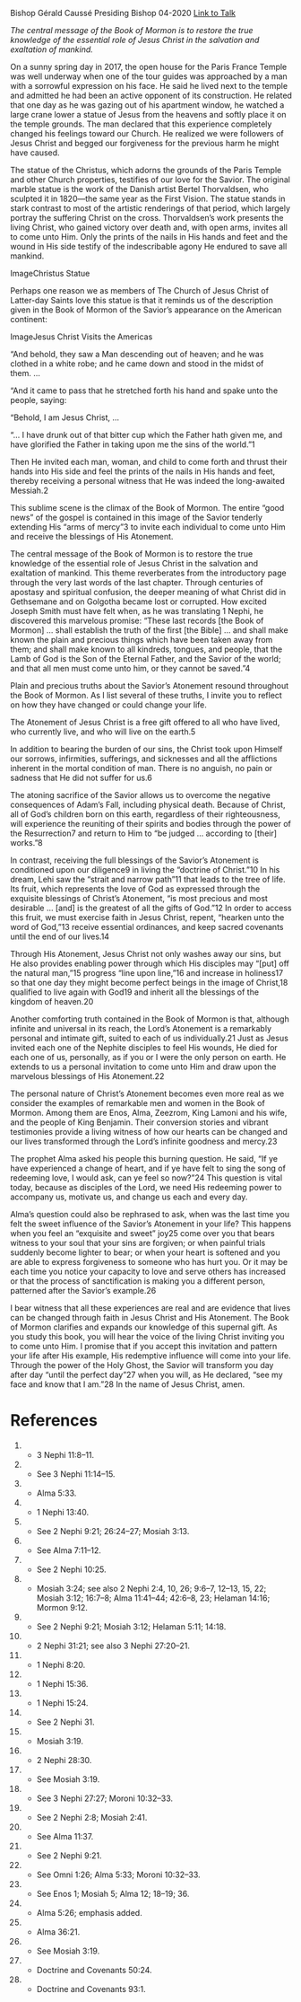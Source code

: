 Bishop Gérald Caussé
Presiding Bishop
04-2020
[Link to Talk](https://www.churchofjesuschrist.org/study/general-conference/2020/04/25causse?lang=eng)

_The central message of the Book of Mormon is to restore the true knowledge of the essential role of Jesus Christ in the salvation and exaltation of mankind._

On a sunny spring day in 2017, the open house for the Paris France Temple was well underway when one of the tour guides was approached by a man with a sorrowful expression on his face. He said he lived next to the temple and admitted he had been an active opponent of its construction. He related that one day as he was gazing out of his apartment window, he watched a large crane lower a statue of Jesus from the heavens and softly place it on the temple grounds. The man declared that this experience completely changed his feelings toward our Church. He realized we were followers of Jesus Christ and begged our forgiveness for the previous harm he might have caused.



The statue of the Christus, which adorns the grounds of the Paris Temple and other Church properties, testifies of our love for the Savior. The original marble statue is the work of the Danish artist Bertel Thorvaldsen, who sculpted it in 1820—the same year as the First Vision. The statue stands in stark contrast to most of the artistic renderings of that period, which largely portray the suffering Christ on the cross. Thorvaldsen’s work presents the living Christ, who gained victory over death and, with open arms, invites all to come unto Him. Only the prints of the nails in His hands and feet and the wound in His side testify of the indescribable agony He endured to save all mankind.

  ImageChristus Statue

Perhaps one reason we as members of The Church of Jesus Christ of Latter-day Saints love this statue is that it reminds us of the description given in the Book of Mormon of the Savior’s appearance on the American continent:

  ImageJesus Christ Visits the Americas

“And behold, they saw a Man descending out of heaven; and he was clothed in a white robe; and he came down and stood in the midst of them. …

“And it came to pass that he stretched forth his hand and spake unto the people, saying:

“Behold, I am Jesus Christ, …

“… I have drunk out of that bitter cup which the Father hath given me, and have glorified the Father in taking upon me the sins of the world.”1

Then He invited each man, woman, and child to come forth and thrust their hands into His side and feel the prints of the nails in His hands and feet, thereby receiving a personal witness that He was indeed the long-awaited Messiah.2

This sublime scene is the climax of the Book of Mormon. The entire “good news” of the gospel is contained in this image of the Savior tenderly extending His “arms of mercy”3 to invite each individual to come unto Him and receive the blessings of His Atonement.

The central message of the Book of Mormon is to restore the true knowledge of the essential role of Jesus Christ in the salvation and exaltation of mankind. This theme reverberates from the introductory page through the very last words of the last chapter. Through centuries of apostasy and spiritual confusion, the deeper meaning of what Christ did in Gethsemane and on Golgotha became lost or corrupted. How excited Joseph Smith must have felt when, as he was translating 1 Nephi, he discovered this marvelous promise: “These last records [the Book of Mormon] … shall establish the truth of the first [the Bible] … and shall make known the plain and precious things which have been taken away from them; and shall make known to all kindreds, tongues, and people, that the Lamb of God is the Son of the Eternal Father, and the Savior of the world; and that all men must come unto him, or they cannot be saved.”4

Plain and precious truths about the Savior’s Atonement resound throughout the Book of Mormon. As I list several of these truths, I invite you to reflect on how they have changed or could change your life.





The Atonement of Jesus Christ is a free gift offered to all who have lived, who currently live, and who will live on the earth.5





In addition to bearing the burden of our sins, the Christ took upon Himself our sorrows, infirmities, sufferings, and sicknesses and all the afflictions inherent in the mortal condition of man. There is no anguish, no pain or sadness that He did not suffer for us.6





The atoning sacrifice of the Savior allows us to overcome the negative consequences of Adam’s Fall, including physical death. Because of Christ, all of God’s children born on this earth, regardless of their righteousness, will experience the reuniting of their spirits and bodies through the power of the Resurrection7 and return to Him to “be judged … according to [their] works.”8





In contrast, receiving the full blessings of the Savior’s Atonement is conditioned upon our diligence9 in living the “doctrine of Christ.”10 In his dream, Lehi saw the “strait and narrow path”11 that leads to the tree of life. Its fruit, which represents the love of God as expressed through the exquisite blessings of Christ’s Atonement, “is most precious and most desirable … [and] is the greatest of all the gifts of God.”12 In order to access this fruit, we must exercise faith in Jesus Christ, repent, “hearken unto the word of God,”13 receive essential ordinances, and keep sacred covenants until the end of our lives.14





Through His Atonement, Jesus Christ not only washes away our sins, but He also provides enabling power through which His disciples may “[put] off the natural man,”15 progress “line upon line,”16 and increase in holiness17 so that one day they might become perfect beings in the image of Christ,18 qualified to live again with God19 and inherit all the blessings of the kingdom of heaven.20





Another comforting truth contained in the Book of Mormon is that, although infinite and universal in its reach, the Lord’s Atonement is a remarkably personal and intimate gift, suited to each of us individually.21 Just as Jesus invited each one of the Nephite disciples to feel His wounds, He died for each one of us, personally, as if you or I were the only person on earth. He extends to us a personal invitation to come unto Him and draw upon the marvelous blessings of His Atonement.22

The personal nature of Christ’s Atonement becomes even more real as we consider the examples of remarkable men and women in the Book of Mormon. Among them are Enos, Alma, Zeezrom, King Lamoni and his wife, and the people of King Benjamin. Their conversion stories and vibrant testimonies provide a living witness of how our hearts can be changed and our lives transformed through the Lord’s infinite goodness and mercy.23

The prophet Alma asked his people this burning question. He said, “If ye have experienced a change of heart, and if ye have felt to sing the song of redeeming love, I would ask, can ye feel so now?”24 This question is vital today, because as disciples of the Lord, we need His redeeming power to accompany us, motivate us, and change us each and every day.

Alma’s question could also be rephrased to ask, when was the last time you felt the sweet influence of the Savior’s Atonement in your life? This happens when you feel an “exquisite and sweet” joy25 come over you that bears witness to your soul that your sins are forgiven; or when painful trials suddenly become lighter to bear; or when your heart is softened and you are able to express forgiveness to someone who has hurt you. Or it may be each time you notice your capacity to love and serve others has increased or that the process of sanctification is making you a different person, patterned after the Savior’s example.26

I bear witness that all these experiences are real and are evidence that lives can be changed through faith in Jesus Christ and His Atonement. The Book of Mormon clarifies and expands our knowledge of this supernal gift. As you study this book, you will hear the voice of the living Christ inviting you to come unto Him. I promise that if you accept this invitation and pattern your life after His example, His redemptive influence will come into your life. Through the power of the Holy Ghost, the Savior will transform you day after day “until the perfect day”27 when you will, as He declared, “see my face and know that I am.”28 In the name of Jesus Christ, amen.

# References
1. - 3 Nephi 11:8–11.
2. - See 3 Nephi 11:14–15.
3. - Alma 5:33.
4. - 1 Nephi 13:40.
5. - See 2 Nephi 9:21; 26:24–27; Mosiah 3:13.
6. - See Alma 7:11–12.
7. - See 2 Nephi 10:25.
8. - Mosiah 3:24; see also 2 Nephi 2:4, 10, 26; 9:6–7, 12–13, 15, 22; Mosiah 3:12; 16:7–8; Alma 11:41–44; 42:6–8, 23; Helaman 14:16; Mormon 9:12.
9. - See 2 Nephi 9:21; Mosiah 3:12; Helaman 5:11; 14:18.
10. - 2 Nephi 31:21; see also 3 Nephi 27:20–21.
11. - 1 Nephi 8:20.
12. - 1 Nephi 15:36.
13. - 1 Nephi 15:24.
14. - See 2 Nephi 31.
15. - Mosiah 3:19.
16. - 2 Nephi 28:30.
17. - See Mosiah 3:19.
18. - See 3 Nephi 27:27; Moroni 10:32–33.
19. - See 2 Nephi 2:8; Mosiah 2:41.
20. - See Alma 11:37.
21. - See 2 Nephi 9:21.
22. - See Omni 1:26; Alma 5:33; Moroni 10:32–33.
23. - See Enos 1; Mosiah 5; Alma 12; 18–19; 36.
24. - Alma 5:26; emphasis added.
25. - Alma 36:21.
26. - See Mosiah 3:19.
27. - Doctrine and Covenants 50:24.
28. - Doctrine and Covenants 93:1.
